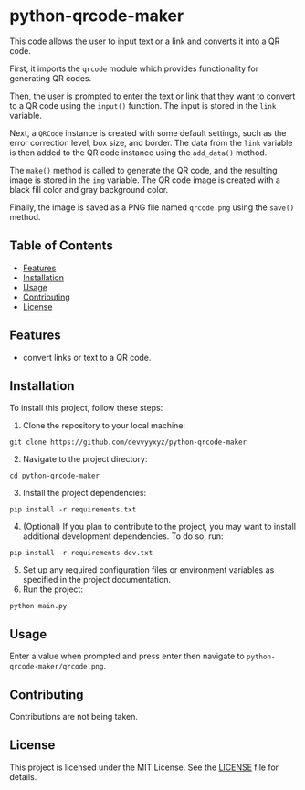 # python-qrcode-maker

This code allows the user to input text or a link and converts it into a QR code. 

First, it imports the `qrcode` module which provides functionality for generating QR codes. 

Then, the user is prompted to enter the text or link that they want to convert to a QR code using the `input()` function. The input is stored in the `link` variable. 

Next, a `QRCode` instance is created with some default settings, such as the error correction level, box size, and border. The data from the `link` variable is then added to the QR code instance using the `add_data()` method. 

The `make()` method is called to generate the QR code, and the resulting image is stored in the `img` variable. The QR code image is created with a black fill color and gray background color. 

Finally, the image is saved as a PNG file named `qrcode.png` using the `save()` method.

## Table of Contents

- [Features](#features)
- [Installation](#installation)
- [Usage](#usage)
- [Contributing](#contributing)
- [License](#license)

## Features

- convert links or text to a QR code.

## Installation

To install this project, follow these steps:
1. Clone the repository to your local machine:
```
git clone https://github.com/devvyyxyz/python-qrcode-maker
```
2. Navigate to the project directory:
```
cd python-qrcode-maker
```
3. Install the project dependencies:
```
pip install -r requirements.txt
```
4. (Optional) If you plan to contribute to the project, you may want to install additional development dependencies. To do so, run:
```
pip install -r requirements-dev.txt
```
5. Set up any required configuration files or environment variables as specified in the project documentation.
6. Run the project:
```
python main.py
```



## Usage

Enter a value when prompted and press enter then navigate to `python-qrcode-maker/qrcode.png`.

## Contributing

Contributions are not being taken.

## License

This project is licensed under the MIT License. See the [LICENSE](LICENSE) file for details.
